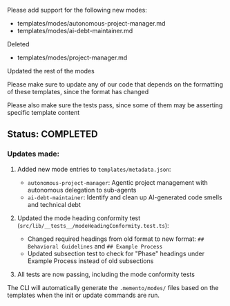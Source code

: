 Please add support for the following new modes:
- templates/modes/autonomous-project-manager.md
- templates/modes/ai-debt-maintainer.md

Deleted
- templates/modes/project-manager.md

Updated the rest of the modes

Please make sure to update any of our code that depends on the formatting of these templates, since the format has changed

Please also make sure the tests pass, since some of them may be asserting specific template content

## Status: COMPLETED

### Updates made:
1. Added new mode entries to `templates/metadata.json`:
   - `autonomous-project-manager`: Agentic project management with autonomous delegation to sub-agents
   - `ai-debt-maintainer`: Identify and clean up AI-generated code smells and technical debt

2. Updated the mode heading conformity test (`src/lib/__tests__/modeHeadingConformity.test.ts`):
   - Changed required headings from old format to new format: `## Behavioral Guidelines` and `## Example Process`
   - Updated subsection test to check for "Phase" headings under Example Process instead of old subsections

3. All tests are now passing, including the mode conformity tests

The CLI will automatically generate the `.memento/modes/` files based on the templates when the init or update commands are run.
